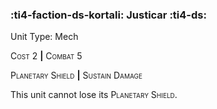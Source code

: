 ### :ti4-faction-ds-kortali: **Justicar** :ti4-ds:

Unit Type: Mech 

<span style="font-variant:small-caps;">Cost</span> 2 __|__ <span style="font-variant:small-caps;">Combat</span> 5

<span style="font-variant:small-caps;">Planetary Shield</span> __|__ <span style="font-variant:small-caps;">Sustain Damage</span>

This unit cannot lose its <span style="font-variant:small-caps;">Planetary Shield</span>.